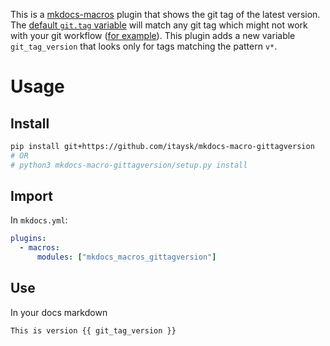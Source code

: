 This is a [mkdocs-macros](https://github.com/fralau/mkdocs_macros_plugin/) plugin that shows the git tag of the latest version.  
The [default `git.tag` variable](https://mkdocs-macros-plugin.readthedocs.io/en/latest/git_info/#catalogue) will match any git tag which might not work with your git workflow ([for example](https://github.com/aquasecurity/tracee/pull/1164#discussion_r757865781)). This plugin adds a new variable `git_tag_version` that looks only for tags matching the pattern `v*`.

# Usage

## Install

```bash
pip install git+https://github.com/itaysk/mkdocs-macro-gittagversion
# OR
# python3 mkdocs-macro-gittagversion/setup.py install
```

## Import

In `mkdocs.yml`:

```yaml
plugins:
  - macros:
      modules: ["mkdocs_macros_gittagversion"]
```

## Use

In your docs markdown

```
This is version {{ git_tag_version }}
```
